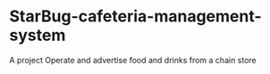 # StarBug-cafeteria-management-system
A project Operate and advertise food and drinks from a chain store
